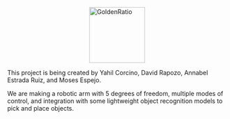 <img src="https://github.com/user-attachments/assets/3f8d33f0-c647-4cf8-83ec-3d47a3b1c267" alt="GoldenRatio" width="128" height="128" style="display: block; margin: 0 auto">

This project is being created by Yahil Corcino, David Rapozo, Annabel Estrada Ruiz, and Moses Espejo. 

We are making a robotic arm with 5 degrees of freedom, multiple modes of control, and integration with some lightweight object recognition models to pick and place objects.
